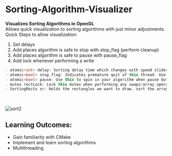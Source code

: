 # Sorting-Algorithm-Visualizer
**Visualizes Sorting Algorithms in OpenGL** <br/>
Allows quick visualization to sorting algorithms with just minor adjustments.
Quick Steps to allow visualization:
1. Set delays
2. Add places algorithm is safe to stop with stop_flag (perform cleanup)
3. Add places algorithm is safe to pause with pause_flag
4. Add lock whenever performing a write
```cpp
- atomic<int> delay: Sorting delay time which changes with speed slider
- atomic<bool> stop_flag: Indicates premature quit of this thread. Use it to cleanup and exit your sorting algorithm prematurely.
- atomic<bool> pause: Use this to spin in your algorithm when pause button is pressed
- mutex rectLock: Lock this mutex when performing any swaps/array operations to avoid race conditions
- SortingRects sr: Holds the rectangles we want to draw, sort the array: 'rects' in this class to visualize output.
```
<br/>

![sort2](https://user-images.githubusercontent.com/69094266/194721122-fc3f53b8-faf0-479e-9e8a-f518e16c802f.gif)

## Learning Outcomes:
- Gain familiarity with CMake
- Implement and learn sorting algorithms
- Multithreading
